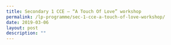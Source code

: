 ```yaml
---
title: Secondary 1 CCE – “A Touch Of Love” workshop
permalink: /lp-programme/sec-1-cce-a-touch-of-love-workshop/
date: 2019-03-06
layout: post
description: ""
---
```

